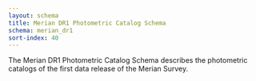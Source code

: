 ```yaml
---
layout: schema
title: Merian DR1 Photometric Catalog Schema
schema: merian_dr1
sort-index: 40
---
```

The Merian DR1 Photometric Catalog Schema describes the photometric catalogs of the first data release of the Merian Survey. 